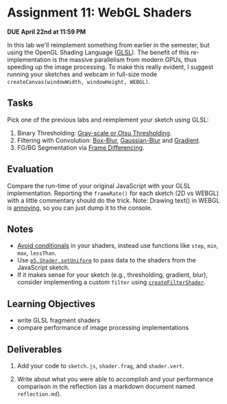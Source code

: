 # Assignment 11: WebGL Shaders

**DUE April 22nd at 11:59 PM**

In this lab we'll reimplement something from earlier in the semester,
but using the OpenGL Shading Language
([GLSL](https://developer.mozilla.org/en-US/docs/Games/Techniques/3D_on_the_web/GLSL_Shaders#:~:text=Shaders%20use%20GLSL%20(OpenGL%20Shading,and%20Fragment%20(Pixel)%20Shaders.))). The
benefit of this re-implementation is the massive parallelism from modern
GPUs, thus speeding up the image processing. To make this really evident, I
suggest running your sketches and webcam in full-size mode
`createCanvas(windowWidth, windowHeight, WEBGL)`.

## Tasks

Pick one of the previous labs and reimplement your sketch using GLSL:

1. Binary Thresholding: [Gray-scale or Otsu Thresholding](https://github.com/aferriss/p5jsShaderExamples/tree/gh-pages/4_image-effects/4-12_threshold).
2. Filtering with Convolution: [Box-Blur](https://github.com/aferriss/p5jsShaderExamples/tree/gh-pages/4_image-effects/4-9_single-pass-blur), [Gaussian-Blur](https://github.com/aferriss/p5jsShaderExamples/tree/gh-pages/4_image-effects/4-10_two-pass-blur) and [Gradient](https://github.com/aferriss/p5jsShaderExamples/tree/gh-pages/4_image-effects/4-15_convolution-kernel).
3. FG/BG Segmentation via [Frame Differencing](https://github.com/aferriss/p5jsShaderExamples/tree/gh-pages/4_image-effects/4-13_frame-differencing).

## Evaluation

Compare the run-time of your original JavaScript with your GLSL
implementation. Reporting the `frameRate()` for each sketch (2D vs
WEBGL) with a little commentary should do the trick. Note: Drawing
text() in WEBGL is [annoying](https://github.com/processing/p5.js/wiki/Getting-started-with-WebGL-in-p5#text), so you can just dump it to the console.

## Notes

- [Avoid conditionals](https://theorangeduck.com/page/avoiding-shader-conditionals) in your shaders, instead use functions like `step`, `min`, `max`, `lessThan`.
- Use [`p5.Shader.setUniform`](https://p5js.org/reference/#/p5.Shader) to pass data to the shaders from the JavaScript sketch.
- If it makes sense for your sketch (e.g., thresholding, gradient,
  blur), consider implementing a custom `filter` using
  [`createFilterShader`](https://p5js.org/reference/#/p5/createFilterShader).


## Learning Objectives

- write GLSL fragment shaders
- compare performance of image processing implementations


## Deliverables

1. Add your code to `sketch.js`, `shader.frag`, and `shader.vert`.

2. Write about what you were able to accomplish and your performance
   comparison in the reflection (as a markdown document named
   `reflection.md`).


